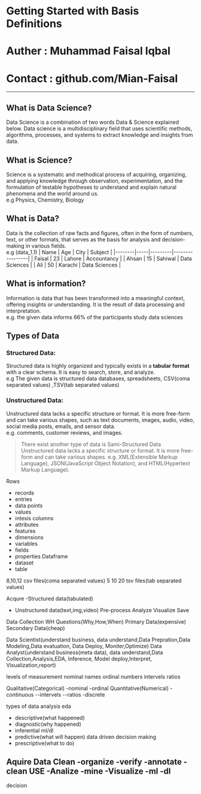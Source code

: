 # Getting Started with Basis Definitions
# Auther : Muhammad Faisal Iqbal
# Contact : github.com/Mian-Faisal
---
## What is Data Science?
Data Science is a combination of two words Data & Science explained below. Data science is a multidisciplinary field that uses scientific methods, algorithms, processes, and systems to extract knowledge and insights from data.

## What is Science?
Science is a systematic and methodical process of acquiring, organizing, and applying knowledge through observation, experimentation, and the formulation of testable hypotheses to understand and explain natural phenomena and the world around us.\
e.g Physics, Chemistry, Biology
  
## What is Data?
Data is the collection of raw facts and figures, often in the form of numbers, text, or other formats, that serves as the basis for analysis and decision-making in various fields.\
e.g  (data_1.1)
|  Name  | Age |  City   |     Subject     |
|--------|-----|---------|-----------------|
| Faisal |  23 |  Lahore | Accountancy     |
| Ahsan  |  15 | Sahiwal | Data Sciences   |
|   Ali  |  50 | Karachi | Data Sciences   |

## What is information?
Information is data that has been transformed into a meaningful context, offering insights or understanding. It is the result of data processing and interpretation.\
e.g. the given data informs 66% of the participants study data sciences

## Types of Data
### Structured Data:
Structured data is highly organized and typically exists in a **tabular format** with a clear schema. It is easy to search, store, and analyze.\
e.g The given data is structured data
   databases, spreadsheets, CSV(coma separated values) ,TSV(tab separated values) 
### Unstructured Data:
Unstructured data lacks a specific structure or format. It is more free-form and can take various shapes, such as text documents, images, audio, video, social media posts, emails, and sensor data.\
e.g. comments, customer reviews, and images.
> There exist another type of data is Sami-Structured Data
> Unstructured data lacks a specific structure or format. It is more free-form and can take various shapes.
> e.g. XML(Extensible Markup Language), JSON(JavaScript Object Notation), and HTML(Hypertext Markup Language).


Rows
- records
- entries
- data points
- values
- intesis
columns
- attributes
- features  
- dimensions
- variables
- fields
- properties
Dataframe
- dataset
- table

8,10,12 csv files(coma separated values)
5   10   20   tsv files(tab separated values)


Acqure
-Structured data(tabulated)
- Unstructured data(text,img,video)
Pre-process
Analyze
Visualize
Save

Data Collection
WH Questions(Why,How,When)
Primary Data(expensive)
Secondary Data(cheap)

Data Scientist(understand business, data understand,Data Prepration,Data Modeling,Data evatuation, Data Deploy, Moniter,Optimize)
Data Analyst(understand business(meta data), data understand,Data Collection,Analysis,EDA, Inference, Model deploy,Interpret, Visualization,report)

levels of measurement
nominal names
ordinal numbers
intervels
ratios

Qualitative(Categorical)
-nominal
-ordinal
Quantitative(Numerical)
-continuous
--intervels
--ratios
-discrete

types of data analysis
eda
- descriptive(what happened)
- diagnostic(why happened)
- inferential
ml/dl
- predictive(what will happen)
data driven decision making
- prescriptive(what to do)


Aquire Data
Clean
-organize
-verify
-annotate
-clean
USE
-Analize
-mine
-Visualize
-ml
-dl
-
decision
